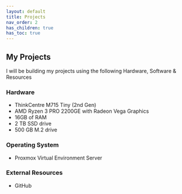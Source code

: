 ```yaml
---
layout: default
title: Projects
nav_order: 2
has_children: true
has_toc: true
---
```


## My Projects

I will be building my projects using the following Hardware, Software & Resources

### Hardware
- ThinkCentre M715 Tiny (2nd Gen)  
- AMD Ryzen 3 PRO 2200GE with Radeon Vega Graphics  
- 16GB of RAM  
- 2 TB SSD drive
- 500 GB M.2 drive

### Operating System
- Proxmox Virtual Environment Server

### External Resources
- GitHub
